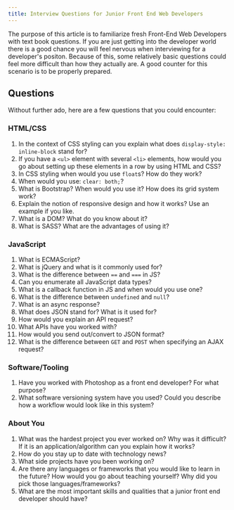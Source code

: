 ```yaml
---
title: Interview Questions for Junior Front End Web Developers
---
```

The purpose of this article is to familiarize fresh Front-End Web Developers with text book questions. If you are just getting into the developer world there is a good chance you will feel nervous when interviewing for a developer's positon. Because of this, some relatively basic questions could feel more difficult than how they actually are. A good counter for this scenario is to be properly prepared.

## Questions

Without further ado, here are a few questions that you could encounter:

### HTML/CSS

1.  In the context of CSS styling can you explain what does `display-style: inline-block` stand for?
2.  If you have a `<ul>` element with several `<li>` elements, how would you go about setting up these elements in a row by using HTML and CSS?
3.  In CSS styling when would you use `float`s? How do they work?
4.  When would you use: `clear: both;`?
5.  What is Bootstrap? When would you use it? How does its grid system work?
6.  Explain the notion of responsive design and how it works? Use an example if you like.
7.  What is a DOM? What do you know about it?
8.  What is SASS? What are the advantages of using it?

### JavaScript

1.  What is ECMAScript?
2.  What is jQuery and what is it commonly used for?
3.  What is the difference between `==` and `===` in JS?
4.  Can you enumerate all JavaScript data types?
5.  What is a callback function in JS and when would you use one?
6.  What is the difference between `undefined` and `null`?
7.  What is an async response?
8.  What does JSON stand for? What is it used for?
9.  How would you explain an API request?
10.  What APIs have you worked with?
11.  How would you send out/convert to JSON format?
12.  What is the difference between `GET` and `POST` when specifying an AJAX request?

### Software/Tooling

1.  Have you worked with Photoshop as a front end developer? For what purpose?
2.  What software versioning system have you used? Could you describe how a workflow would look like in this system?

### About You

1.  What was the hardest project you ever worked on? Why was it difficult? If it is an application/algorithm can you explain how it works?
2.  How do you stay up to date with technology news?
3.  What side projects have you been working on?
4.  Are there any languages or frameworks that you would like to learn in the future? How would you go about teaching yourself? Why did you pick those languages/frameworks?
5.  What are the most important skills and qualities that a junior front end developer should have?
